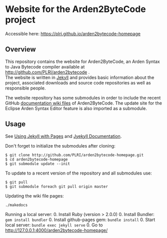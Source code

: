 Website for the Arden2ByteCode project
======================================
Accessible here: <https://plri.github.io/arden2bytecode-homepage>

Overview
--------
This repository contains the website for Arden2ByteCode, an Arden Syntax to Java Bytecode compiler available at <http://github.com/PLRI/arden2bytecode> .   
The website is written in [Jekyll](https://github.com/jekyll/jekyll) and provides basic information about the project, associated downloads and source code repositories as well as responsible people.

The website repository has some submodules in order to include the recent GitHub [documentation wiki files](https://github.com/PLRI/arden2bytecode/wiki) of Arden2ByteCode.
The update site for the Eclipse Arden Syntax Editor feature is also imported as a submodule.

Usage
---------------
See [Using Jekyll with Pages](https://help.github.com/articles/using-jekyll-with-pages/#keeping-jekyll-up-to-date) and [Jyekyll Documentation](https://jekyllrb.com/docs/home/).

Don't forget to initialize the submodules after cloning:

    $ git clone http://github.com/PLRI/arden2bytecode-homepage.git
    $ cd arden2bytecode-homepage
    $ git submodule update --init

To update to a recent version of the repository and
all submodules use:

    $ git pull
    $ git submodule foreach git pull origin master

Updating the wiki file pages:

    ./makedocs    

Running a local server:
0. Install Ruby (version > 2.0.0)
0. Install Bundler: `gem install bundler`
0. Install github-pages gem: `bundle install`
0. Start local server: `bundle exec jekyll serve`
0. Go to <http://127.0.0.1:4000/arden2bytecode-homepage/>
